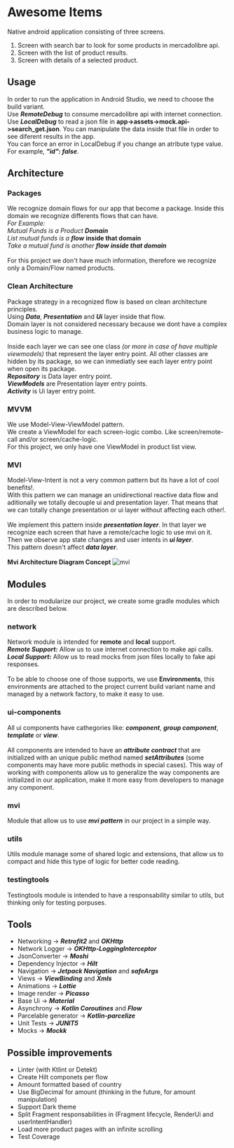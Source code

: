 # Awesome Items
Native android application consisting of three screens.
1. Screen with search bar to look for some products in mercadolibre api.
2. Screen with the list of product results.
3. Screen with details of a selected product.

## Usage
In order to run the application in Android Studio, we need to choose the build variant.\
Use ***RemoteDebug*** to consume mercadolibre api with internet connection.\
Use ***LocalDebug*** to read a json file in **app->assets->mock.api->search_get.json**. You can manipulate the data inside that file in order to see diferent results in the app.\
You can force an error in LocalDebug if you change an atribute type value. For example, ***"id": false***.

## Architecture
### Packages
We recognize domain flows for our app that become a package. Inside this domain we recognize differents flows that can have.\
*For Example:* \
*Mutual Funds is a Product ***Domain****\
*List mutual funds is a* ***flow*** **inside that domain**\
*Take a mutual fund is another ***flow*** **inside that domain***\
\
For this project we don't have much information, therefore we recognize only a Domain/Flow named products.

### Clean Architecture
Package strategy in a recognized flow is based on clean architecture principles.\
Using ***Data***, ***Presentation*** and ***Ui*** layer inside that flow.\
Domain layer is not considered necessary because we dont have a complex business logic to manage.\
\
Inside each layer we can see one class *(or more in case of have multiple viewmodels)* that represent the layer entry point. All other classes are hidden by its package, so we can inmediatly see each layer entry point when open its package.\
***Repository*** is Data layer entry point.\
***ViewModels*** are Presentation layer entry points.\
***Activity*** is Ui layer entry point.

### MVVM
We use Model-View-ViewModel pattern.\
We create a ViewModel for each screen-logic combo. Like screen/remote-call and/or screen/cache-logic.\
For this project, we only have one ViewModel in product list view.

### MVI
Model-View-Intent is not a very common pattern but its have a lot of cool benefits!.\
With this pattern we can manage an unidirectional reactive data flow and aditionally we totally decouple ui and presentation layer. That means that we can totally change presentation or ui layer without affecting each other!.\
\
We implement this pattern inside ***presentation layer***. In that layer we recognize each screen that have a remote/cache logic to use mvi on it.\
Then we observe app state changes and user intents in ***ui layer***.\
This pattern doesn't affect ***data layer***.\
\
**Mvi Architecture Diagram Concept**
![mvi](https://user-images.githubusercontent.com/35037350/170899300-898e278d-4aca-470f-a7ec-22f01fc533ab.png)

## Modules
In order to modularize our project, we create some gradle modules which are described below.

### network
Network module is intended for **remote** and **local** support.\
***Remote Support:*** Allow us to use internet connection to make api calls.\
***Local Support:*** Allow us to read mocks from json files locally to fake api responses.\
\
To be able to choose one of those supports, we use **Environments**, this environments are attached to the project current build variant name and managed by a network factory, to make it easy to use.

### ui-components
All ui components have cathegories like: ***component***, ***group component***, ***template*** or ***view***.\
\
All components are intended to have an ***attribute contract*** that are initialized with an unique public method named ***setAttributes*** (some components may have more public methods in special cases). This way of working with components allow us to generalize the way components are initialized in our application, make it more easy from developers to manage any component.


### mvi
Module that allow us to use ***mvi pattern*** in our project in a simple way.

### utils
Utils module manage some of shared logic and extensions, that allow us to compact and hide this type of logic for better code reading.

### testingtools
Testingtools module is intended to have a responsability similar to utils, but thinking only for testing porpuses.

## Tools
- Networking -> ***Retrofit2*** and ***OKHttp***
- Network Logger -> ***OKHttp-LoggingInterceptor***
- JsonConverter -> ***Moshi***
- Dependency Injector -> ***Hilt***
- Navigation -> ***Jetpack Navigation*** and ***safeArgs***
- Views -> ***ViewBinding*** and ***Xmls***
- Animations -> ***Lottie***
- Image render -> ***Picasso***
- Base Ui -> ***Material***
- Asynchrony -> ***Kotlin Coroutines*** and ***Flow***
- Parcelable generator -> ***Kotlin-parcelize***
- Unit Tests -> ***JUNIT5***
- Mocks -> ***Mockk***

## Possible improvements
- Linter (with Ktlint or Detekt)
- Create Hilt componets per flow
- Amount formatted based of country
- Use BigDecimal for amount (thinking in the future, for amount manipulation)
- Support Dark theme
- Split Fragment responsabilities in (Fragment lifecycle, RenderUi and userIntentHandler)
- Load more product pages with an infinite scrolling
- Test Coverage
